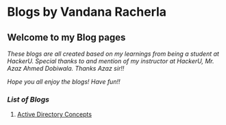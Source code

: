 # **Blogs by Vandana Racherla**
## **Welcome to my Blog pages**

*These blogs are all created based on my learnings from being a student at HackerU. Special thanks to and mention of my instructor at HackerU, Mr. Azaz Ahmed Dobiwala. Thanks Azaz sir!!*


*Hope you all enjoy the blogs!*
*Have fun!!*

### *List of Blogs*

1. [Active Directory Concepts](https://vandanarach.github.io/Blogs/Active_Directory_Concepts)



